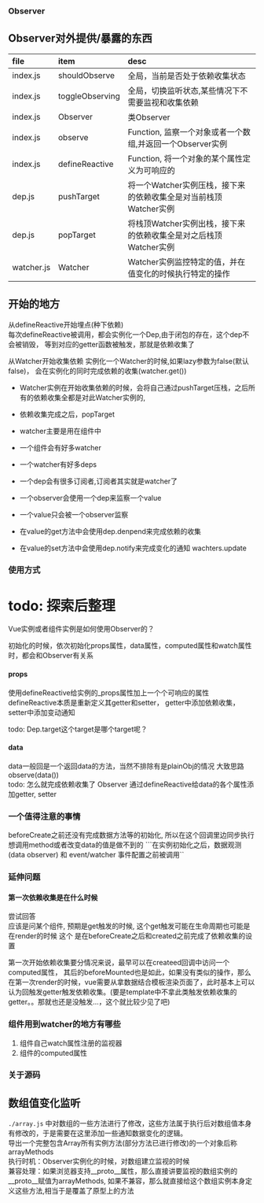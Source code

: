 ### Observer
## Observer对外提供/暴露的东西
|file|item|desc|
|:--|:--|:--|
|index.js|shouldObserve|全局，当前是否处于依赖收集状态|
|index.js|toggleObserving|全局，切换监听状态,某些情况下不需要监视和收集依赖|
|index.js|Observer| 类Observer|
|index.js|observe| Function, 监察一个对象或者一个数组,并返回一个Observer实例|
|index.js|defineReactive| Function, 将一个对象的某个属性定义为可响应的|
|dep.js|pushTarget|将一个Watcher实例压栈，接下来的依赖收集全是对当前栈顶Watcher实例|
|dep.js|popTarget|将栈顶Watcher实例出栈，接下来的依赖收集全是对之后栈顶Watcher实例|
|watcher.js|Watcher|Watcher实例监控特定的值，并在值变化的时候执行特定的操作|



## 开始的地方  
从defineReactive开始埋点(种下依赖)  
每次defineReactive被调用，都会实例化一个Dep,由于闭包的存在，这个dep不会被销毁，
等到对应的getter函数被触发，那就是依赖收集了 

从Watcher开始收集依赖
实例化一个Watcher的时候,如果lazy参数为false(默认false)， 会在实例化的同时完成依赖的收集(watcher.get())



- Watcher实例在开始收集依赖的时候，会将自己通过pushTarget压栈，之后所有的依赖收集全都是对此Watcher实例的,
- 依赖收集完成之后，popTarget

- watcher主要是用在组件中
- 一个组件会有好多watcher
- 一个watcher有好多deps
- 一个dep会有很多订阅者,订阅者其实就是watcher了

- 一个observer会使用一个dep来监察一个value
- 一个value只会被一个observer监察

- 在value的get方法中会使用dep.denpend来完成依赖的收集
- 在value的set方法中会使用dep.notify来完成变化的通知 wachters.update



### 使用方式
# todo: 探索后整理
Vue实例或者组件实例是如何使用Observer的？

初始化的时候，依次初始化props属性，data属性，computed属性和watch属性时，都会和Observer有关系  
#### props
使用defineReactive给实例的_props属性加上一个个可响应的属性  
defineReactive本质是重新定义其getter和setter， getter中添加依赖收集，setter中添加变动通知

todo: Dep.target这个target是哪个target呢？

#### data
data一般回是一个返回data的方法，当然不排除有是plainObj的情况
大致思路 observe(data())  
todo:  怎么就完成依赖收集了
Observer 通过defineReactive给data的各个属性添加getter, setter

### 一个值得注意的事情
beforeCreate之前还没有完成数据方法等的初始化, 所以在这个回调里边同步执行想调用method或者改变data的值是做不到的
```在实例初始化之后，数据观测 (data observer) 和 event/watcher 事件配置之前被调用``  





### 延伸问题
#### 第一次依赖收集是在什么时候
尝试回答  
应该是问某个组件, 预期是get触发的时候, 这个get触发可能在生命周期也可能是在render的时候
这个
是在beforeCreate之后和created之前完成了依赖收集的设置

第一次开始依赖收集要分情况来说，最早可以在createed回调中访问一个computed属性， 其后的beforeMounted也是如此，如果没有类似的操作，那么在第一次render的时候，vue需要从拿数据结合模板渲染页面了，此时基本上可以认为回触发getter触发依赖收集。(要是template中不拿此类触发依赖收集的getter。。那就也还是没触发...，这个就比较少见了吧)



### 组件用到watcher的地方有哪些
1. 组件自己watch属性注册的监视器
2. 组件的computed属性


### 关于源码
## 数组值变化监听
`./array.js` 中对数组的一些方法进行了修改，这些方法属于执行后对数组值本身有修改的，于是需要在这里添加一些通知数据变化的逻辑。  
导出一个完整包含Array所有实例方法(部分方法已进行修改)的一个对象后称arrayMethods  
执行时机：Observer实例化的时候，对数组建立监视的时候  
兼容处理：如果浏览器支持__proto__属性，那么直接讲要监视的数组实例的__proto__赋值为arrayMethods, 如果不兼容，那么就直接给这个数组实例本身定义这些方法,相当于是覆盖了原型上的方法



